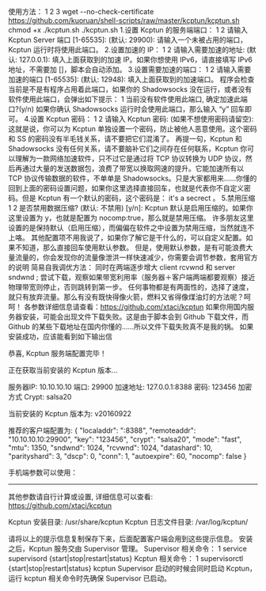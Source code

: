 使用方法：
1
2
3
wget --no-check-certificate https://github.com/kuoruan/shell-scripts/raw/master/kcptun/kcptun.sh
chmod +x ./kcptun.sh
./kcptun.sh
1.设置 Kcptun 的服务端端口：
1
2
请输入 Kcptun Server 端口 [1-65535]:
(默认: 29900):
请输入一个未被占用的端口，Kcptun 运行时将使用此端口。
2.设置加速的 IP：
1
2
请输入需要加速的地址:
(默认: 127.0.0.1):
填入上面获取到的加速 IP。如果你想使用 IPv6，请直接填写 IPv6 地址，不需要加 []，脚本会自动添加。
3.设置需要加速的端口：
1
2
请输入需要加速的端口 [1-65535]:
(默认: 12948):
填入上面获取到的加速端口。
程序会检查当前是不是有程序占用着此端口，如果你的 Shadowsocks 没在运行，或者没有软件使用此端口，会弹出如下提示：
1
当前没有软件使用此端口, 确定加速此端口?(y/n)
如果你确认 Shadowsocks 运行时会使用此端口，那么输入 “y” 回车即可。
4.设置 Kcptun 密码：
1
2
请输入 Kcptun 密码:
(如果不想使用密码请留空):
这就是说，你可以为 Kcptun 单独设置一个密码，防止被他人恶意使用。这个密码和 SS 的密码没有半毛钱关系，请不要把它们混淆了。
再提一句，Kcptun 和 Shadowsocks 没有任何关系，请不要脑补它们之间存在任何联系，Kcptun 你可以理解为一款网络加速软件，只不过它是通过将 TCP 协议转换为 UDP 协议，然后再通过大量的发送数据包，浪费了带宽以换取网速的提升。它能加速所有以 TCP 协议传输数据的软件，不单单是 Shadowsocks。只是大家都用来……你懂的
回到上面的密码设置问题，如果你这里选择直接回车，也就是代表你不自定义密码。但是 Kcptun 有一个默认的密码，这个密码是：  it's a secrect 。
5.禁用压缩
1
2
是否禁用数据压缩?
(默认: 不禁用) [y/n]:
Kcptun 默认是启用压缩的。如果你这里设置为 y，也就是配置为 nocomp:true，那么就是禁用压缩。
许多朋友这里设置的是保持默认（启用压缩），而偏偏在软件之中设置为禁用压缩，当然就连不上咯。
其他配置项不用我说了，如果你了解它是干什么的，可以自定义配置。如果不知道，那么直接回车使用默认参数。
但是，使用默认参数，是有可能浪费大量流量的，你会发现你的流量像泄洪一样快速减少，你需要会调节参数，套用官方的说明
简易自我调优方法：
同时在两端逐步增大 client rcvwnd 和 server sndwnd ;
尝试下载，观察如果带宽利用率（服务器＋客户端两端都要观察）接近物理带宽则停止，否则跳转到第一步。
任何事物都是有两面性的，选择了速度，就只有放弃流量。那么有没有既快得像火箭，燃料又省得像煤油灯的方法呢？呵呵！
各参数详细信息请查看：https://github.com/xtaci/kcptun
如果你用国内服务器安装，可能会出现文件下载失败。这是由于脚本会到 Github 下载文件，而 Github 的某些下载地址在国内你懂的……所以文件下载失败真不是我的锅。
如果安装成功，应该能看到如下输出信

恭喜, Kcptun 服务端配置完毕！
 
正在获取当前安装的 Kcptun 版本...
 
服务器IP:  10.10.10.10
端口:  29900
加速地址: 127.0.0.1:8388
密码: 123456
加密方式 Crypt:  salsa20
 
当前安装的 Kcptun 版本为: v20160922
 
推荐的客户端配置为: 
{
  "localaddr": ":8388",
  "remoteaddr": "10.10.10.10:29900",
  "key": "123456",
  "crypt": "salsa20",
  "mode": "fast",
  "mtu": 1350,
  "sndwnd": 1024,
  "rcvwnd": 1024,
  "datashard": 10,
  "parityshard": 3,
  "dscp": 0,
  "conn": 1,
  "autoexpire": 60,
  "nocomp": false
}
 
手机端参数可以使用：
  *******
 
其他参数请自行计算或设置, 详细信息可以查看: https://github.com/xtaci/kcptun
 
Kcptun 安装目录: /usr/share/kcptun
Kcptun 日志文件目录: /var/log/kcptun/

请将以上的提示信息复制保存下来，后面配置客户端会用到这些提示信息。
安装之后，Kcptun 服务交由 Supervisor 管理。
Supervisor 相关命令：
1
service supervisord {start|stop|restart|status}
Kcptun 相关命令：
1
supervisorctl {start|stop|restart|status} kcptun
Supervisor 启动的时候会同时启动 Kcptun，运行 kcptun 相关命令时先确保 Supervisor 已启动。
